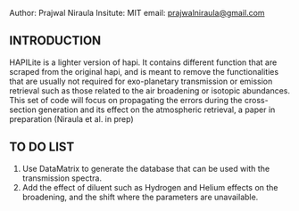 
Author: Prajwal Niraula
Insitute: MIT
email: prajwalniraula@gmail.com

INTRODUCTION
----------------
HAPILite is a lighter version of hapi. It contains different function that are scraped from the original hapi, and is meant to remove the functionalities that are usually not required for exo-planetary transmission or emission retrieval such as those related to the air broadening or isotopic abundances. This set of code will focus on propagating the errors during the cross-section generation and its effect on the atmospheric retrieval, a paper in preparation (Niraula et al. in prep)

TO DO LIST
-------------------
  1. Use DataMatrix to generate the database that can be used with the transmission spectra.
  2. Add the effect of diluent such as Hydrogen and Helium effects on the broadening, and the shift where the parameters are unavailable.
